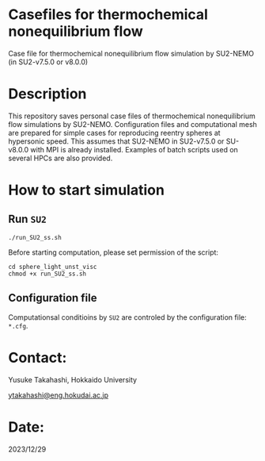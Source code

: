 # Casefiles for thermochemical nonequilibrium flow

Case file for thermochemical nonequilibrium flow simulation by SU2-NEMO (in SU2-v7.5.0 or v8.0.0)

# Description

This repository saves personal case files of thermochemical nonequilibrium flow simulations by SU2-NEMO.
Configuration files and computational mesh are prepared for simple cases for reproducing reentry spheres at hypersonic speed.
This assumes that SU2-NEMO in SU2-v7.5.0 or SU-v8.0.0 with MPI is already installed.
Examples of batch scripts used on several HPCs are also provided.

# How to start simulation

## Run `SU2`

```console
./run_SU2_ss.sh
```

Before starting computation, please set permission of the script:
```console
cd sphere_light_unst_visc
chmod +x run_SU2_ss.sh
```

## Configuration file

Computationsal conditioins by `SU2` are controled by the configuration file: `*.cfg`.

# Contact:

Yusuke Takahashi, Hokkaido University

ytakahashi@eng.hokudai.ac.jp


# Date:

2023/12/29
